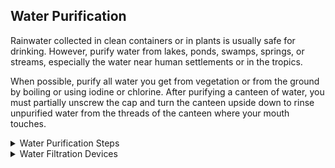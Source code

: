 ## Water Purification

Rainwater collected in clean containers or in plants is usually safe for drinking. However, purify water from lakes, ponds, swamps, springs, or streams, especially the water near human settlements or in the tropics.

When possible, purify all water you get from vegetation or from the ground by boiling or using iodine or chlorine. After purifying a canteen of water, you must partially unscrew the cap and turn the canteen upside down to rinse unpurified water from the threads of the canteen where your mouth touches.

<details>
      <summary>Water Purification Steps</summary>
      <ul>
          <li>Use water purification tablets.</li>
          <li>Place 5 drops of 2 percent tincture of iodine in a canteen full of clear water. If the canteen is full of cloudy or cold water, use 10 drops. (Let the canteen of water stand for 30 minutes before drinking.)</li>
          <li>Place 5 drops of 2 percent tincture of iodine in a canteen full of clear water. If the canteen is full of cloudy or cold water, use 10 drops. (Let the canteen of water stand for 30 minutes before drinking.)</li>
          <li>Use 2 drops of 10 percent (military strength) povidone-iodine or 1 percent titrated povidone-iodine. The civilian equivalent is usually 2 percent strength, so 10 drops will be needed. Let stand for 30 minutes. If the water is cold and clear, wait 60 minutes. If it's very cold or cloudy, add 4 drops and wait 60 minutes.</li>
          <li>Place 2 drops of chlorine bleach (5.25 percent sodium hypochlorite) in a canteen of water. Let stand 30 minutes. If the water is cold or cloudy, wait 60 minutes. Remember that not all bleach is the same around the world; check the available level of sodium hypochlorite.</li>
          <li>Use potassium permanganate, commonly marketed as Condy's Crystals, for a number of applications, including emergency disinfection of water. The crystals are of a nonuniform size, so you must judge the actual dosage by the color of the water after adding the crystals. Add three small crystals to 1 liter (1 quart) of water. If the water turns a bright pink after waiting 30 minutes, the water is considered purified. If the water turns a dark pink, there is too much potassium permanganate to drink safely. Either add more water to dilute the mixture or save it for use as an antiseptic solution. If the water becomes a full red, like the color of cranberry juice, the solution may be used as an antifungal solution.</li>
          <li>Boil your drinking water. This is the safest method of purifying your drinking water. By achieving a rolling boil, you can ensure that you are destroying all living waterborne pathogens.</li>
          <p><b>By drinking nonpotable water you may contract diseases or swallow organisms that can harm you and may easily lead to potentially fatal waterborne illnesses.</b></p>
      </ul>
</details>

 <details>
      <summary>Water Filtration Devices</summary>
      If the water you find is also muddy, stagnant, and foul-smelling, you can clear the water:
      <ul>
          <li>By placing it in a container and letting it stand for 12 hours.</li>
          <li>By pouring it through a filtering system.</li>
          <br>
          <b>NOTE: </b>These procedures only clear the water and make it more palatable. You will have to purify it.
          To make a filtering system, place several centimeters or layers of filtering material such as sand, crushed rock, charcoal, or cloth in bamboo, a hollow log, or an article of clothing.
          <img src="file:///android_asset/images/fig06-09.png" />
          Remove the odor from water by adding charcoal from your fire. Charcoal is also helpful in absorbing some agricultural and industrial chemicals. Let the water stand for 45 minutes before drinking it.
      </ul>
</details>


